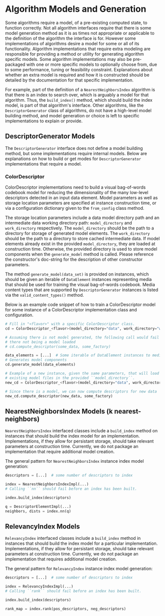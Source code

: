 # Algorithm Models and Generation
Some algorithms require a model, of a pre-existing computed state, to function correctly.
Not all algorithm interfaces require that there is some model generation method as it is as times not appropriate or applicable to the definition of the algorithm the interface is for.
However some implementations of algorithms desire a model for some or all of its functionality.
Algorithm implementations that require extra modeling are responsible for providing a method or utility for generating algorithm specific models.
Some algorithm implementations may also be pre-packaged with one or more specific models to optionally choose from, due to some performance, tuning or feasibility constraint.
Explanations about whether an extra model is required and how it is constructed should be detailed by the documentation for that specific implementation.

For example, part of the definition of a ``NearestNeighborsIndex`` algorithm is that there is an index to search over, which is arguably a model for that algorithm.
Thus, the ``build_index()`` method, which should build the index model, is part of that algorithm's interface.
Other algorithms, like the ``DescriptorGenerator`` class of algorithms, do not have a high-level model building method, and model generation or choice is left to specific implementations to explain or provide.

## DescriptorGenerator Models
The ``DescriptorGenerator`` interface does not define a model building method, but some implementations require internal models.
Below are explanations on how to build or get modes for ``DescriptorGenerator`` implementations that require a model.

### ColorDescriptor
ColorDescriptor implementations need to build a visual bag-of-words codebook model for reducing the dimensionality of the many low-level descriptors detected in an input data element.
Model parameters as well as storage location parameters are specified at instance construction time, or via a configuration dictionary given to the ``from_config`` class method.

The storage location parameters include a data model directory path and an intermediate data working directory path: ``model_directory`` and ``work_directory`` respectively.
The ``model_directory`` should be the path to a directory for storage of generated model elements.
The ``work_directory`` should be the path to a directory to store cached intermediate data.
If model elements already exist in the provided ``model_directory``, they are loaded at construction time.
Otherwise, the provided directory is used to store model components when the ``generate_model`` method is called.
Please reference the constructor's doc-string for the description of other constructor parameters.

The method ``generate_model(data_set)`` is provided on instances, which should be given an iterable of ``DataElement`` instances representing media that should be used for training the visual bag-of-words codebook.
Media content types that are supported by ``DescriptorGenerator`` instances is listed via the ``valid_content_types()`` method.

Below is an example code snippet of how to train a ColorDescriptor model for some instance of a ColorDescriptor implementation class and configuration.

```python
# Fill in "<flavor>" with a specific ColorDescriptor class.
cd = ColorDescriptor_<flavor>(model_directory="data", work_directory="work")

# Assuming there is not model generated, the following call would fail due to
# there not being a model loaded
# cd.compute_descriptor(some_data, some_factory)

data_elements = [...]  # Some iterable of DataElement instances to media content
# Generates model components
cd.generate_model(data_elements)

# Example of a new instance, given the same parameters, that will load the
# existing model files in the provided ``model_directory``.
new_cd = ColorDescriptor_<flavor>(model_directory="data", work_directory="work")

# Since there is a model, we can now compute descriptors for new data
new_cd.compute_descriptor(new_data, some_factory)
```

## NearestNeighborsIndex Models (k nearest-neighbors)
``NearestNeighborsIndex`` interfaced classes include a ``build_index`` method on instances that should build the index model for an implementation.
Implementations, if they allow for persistant storage, should take relevant parameters at construction time.
Currently, we do not package an implementation that require additional model creation.

The general pattern for ``NearestNeighborsIndex`` instance index model generation:

```python
descriptors = [...]  # some number of descriptors to index

index = NearestNeighborsIndexImpl(...)
# Calling ``nn`` should fail before an index has been built.

index.build_index(descriptors)

q = DescriptorElementImpl(...)
neighbors, dists = index.nn(q)
```

## RelevancyIndex Models
``RelevancyIndex`` interfaced classes include a ``build_index`` method in instances that should build the index model for a particular implementation.
Implementations, if they allow for persistant storage, should take relevant parameters at construction time.
Currently, we do not package an implementation that requires additional model creation.

The general pattern for ``RelevancyIndex`` instance index model generation:

```python
descriptors = [...]  # some number of descriptors to index

index = RelevancyIndexImpl(...)
# Calling ``rank`` should fail before an index has been built.

index.build_index(descriptors)

rank_map = index.rank(pos_descriptors, neg_descriptors)
```

